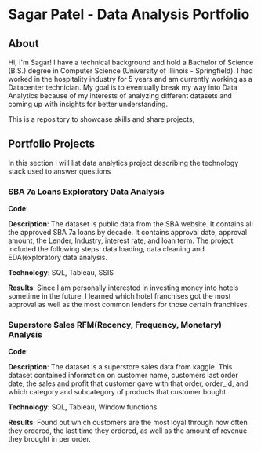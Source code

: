 # Sagar Patel - Data Analysis Portfolio

## About

Hi, I'm Sagar! I have a technical background and hold a Bachelor of Science (B.S.) degree in Computer Science (University of Illinois - Springfield). I had worked in the hospitality industry for 5 years and am currently working as a Datacenter technician. My goal is to eventually break my way into Data Analytics because of my interests of analyzing different datasets and coming up with insights for better understanding.

This is a repository to showcase skills and share projects,

## Portfolio Projects

 In this section I will list data analytics project describing the technology stack used to answer questions
 
### SBA 7a Loans Exploratory Data Analysis
**Code**:

**Description**: The dataset is public data from the SBA website. It contains all the approved SBA 7a loans by decade. It contains approval date, approval amount, the Lender, Industry, interest rate, and loan term. The project included the following steps: data loading, data cleaning and EDA(exploratory data analysis. 

**Technology**: SQL, Tableau, SSIS

**Results**: Since I am personally interested in investing money into hotels sometime in the future. I learned which hotel franchises got the most approval as well as the most common lenders for those certain franchises.

### Superstore Sales RFM(Recency, Frequency, Monetary) Analysis
**Code**:

**Description**: The dataset is a superstore sales data from kaggle. This dataset contained information on customer name, customers last order date, the sales and profit that customer gave with that order, order_id, and which category and subcategory of products that customer bought.

**Technology**: SQL, Tableau, Window functions

**Results**: Found out which customers are the most loyal through how often they ordered, the last time they ordered, as well as the amount of revenue they brought in per order.
